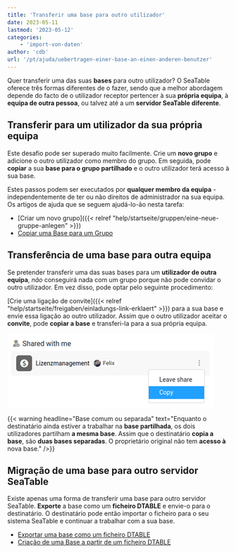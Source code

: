 ```yaml
---
title: 'Transferir uma base para outro utilizador'
date: 2023-05-11
lastmod: '2023-05-12'
categories:
    - 'import-von-daten'
author: 'cdb'
url: '/pt/ajuda/uebertragen-einer-base-an-einen-anderen-benutzer'
---
```


Quer transferir uma das suas **bases** para outro utilizador? O SeaTable oferece três formas diferentes de o fazer, sendo que a melhor abordagem depende do facto de o utilizador receptor pertencer à sua **própria equipa**, à **equipa de outra pessoa**, ou talvez até a um **servidor SeaTable diferente**.

## Transferir para um utilizador da sua própria equipa

Este desafio pode ser superado muito facilmente. Crie um **novo grupo** e adicione o outro utilizador como membro do grupo. Em seguida, pode **copiar** a sua **base para o grupo partilhado** e o outro utilizador terá acesso à sua base.

Estes passos podem ser executados por **qualquer membro da equipa** - independentemente de ter ou não direitos de administrador na sua equipa. Os artigos de ajuda que se seguem ajudá-lo-ão nesta tarefa:

- [Criar um novo grupo]({{< relref "help/startseite/gruppen/eine-neue-gruppe-anlegen" >}})
- [Copiar uma Base para um Grupo](https://seatable.io/pt/docs/arbeiten-mit-bases/eine-base-in-eine-gruppe-kopieren/)

## Transferência de uma base para outra equipa

Se pretender transferir uma das suas bases para um **utilizador de outra equipa**, _não_ conseguirá nada com um grupo porque não pode convidar o outro utilizador. Em vez disso, pode optar pelo seguinte procedimento:

[Crie uma ligação de convite]({{< relref "help/startseite/freigaben/einladungs-link-erklaert" >}}) para a sua base e envie essa ligação ao outro utilizador. Assim que o outro utilizador aceitar o **convite**, pode **copiar a base** e transferi-la para a sua própria equipa.

![Transferir a base através da ligação de convite](images/copy-shared-base.png)

{{< warning  headline="Base comum ou separada"  text="Enquanto o destinatário ainda estiver a trabalhar na **base partilhada**, os dois utilizadores partilham **a mesma base**. Assim que o destinatário **copia a base**, são **duas bases separadas**. O proprietário original não tem **acesso à** nova base." />}}

## Migração de uma base para outro servidor SeaTable

Existe apenas uma forma de transferir uma base para outro servidor SeaTable. **Exporte** a base como um **ficheiro DTABLE** e envie-o para o destinatário. O destinatário pode então importar o ficheiro para o seu sistema SeaTable e continuar a trabalhar com a sua base.

- [Exportar uma base como um ficheiro DTABLE](https://seatable.io/pt/docs/import-von-daten/speichern-einer-base-als-dtable-datei/)
- [Criação de uma Base a partir de um ficheiro DTABLE](https://seatable.io/pt/docs/import-von-daten/erstellen-einer-base-aus-einer-dtable-datei/)

